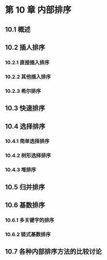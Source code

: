 # 第 10 章 内部排序

## 10.1 概述

## 10.2 插人排序

### 10.2.1 直接插入排序

### 10.2.2 其他插入排序

### 10.2.3 希尔排序

## 10.3 快速排序

## 10.4 选择排序

### 10.4.1 简单选择排序

### 10.4.2 树形选择排序

### 10.4.3 堆排序

## 10.5 归并排序

## 10.6 基数排序

### 10.6.1 多关键字的排序

### 10.6.2 链式基数排序

## 10.7 各种内部排序方法的比较讨论


